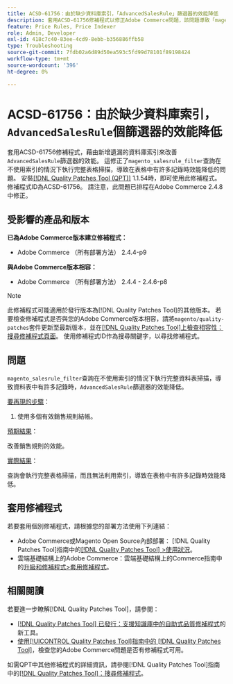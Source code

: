 ```yaml
---
title: ACSD-61756：由於缺少資料庫索引，「AdvancedSalesRule」篩選器的效能降低
description: 套用ACSD-61756修補程式以修正Adobe Commerce問題，該問題導致「magento_salesrule_filter」查詢在不使用索引的情況下執行完整表格掃描，在處理大量記錄時導致效能降低。 此修補程式會為'AdvancedSalesRule'篩選器新增遺失的資料庫索引，藉此改善效能。
feature: Price Rules, Price Indexer
role: Admin, Developer
exl-id: 418c7c40-83ee-4cd9-8ebb-b356886ffb58
type: Troubleshooting
source-git-commit: 7fdb02a6d89d50ea593c5fd99d78101f89198424
workflow-type: tm+mt
source-wordcount: '396'
ht-degree: 0%

---
```


# ACSD-61756：由於缺少資料庫索引，`AdvancedSalesRule`個篩選器的效能降低

套用ACSD-61756修補程式，藉由新增遺漏的資料庫索引來改善`AdvancedSalesRule`篩選器的效能。 這修正了`magento_salesrule_filter`查詢在不使用索引的情況下執行完整表格掃描，導致在表格中有許多記錄時效能降低的問題。 安裝[[!DNL Quality Patches Tool (QPT)]](https://experienceleague.adobe.com/en/docs/commerce-operations/tools/quality-patches-tool/quality-patches-tool-to-self-serve-quality-patches) 1.1.54時，即可使用此修補程式。 修補程式ID為ACSD-61756。 請注意，此問題已排程在Adobe Commerce 2.4.8中修正。

## 受影響的產品和版本

**已為Adobe Commerce版本建立修補程式：**

* Adobe Commerce （所有部署方法） 2.4.4-p9

**與Adobe Commerce版本相容：**

* Adobe Commerce （所有部署方法） 2.4.4 - 2.4.6-p8

>[!NOTE]
>
>此修補程式可能適用於發行版本為[!DNL Quality Patches Tool]的其他版本。 若要檢查修補程式是否與您的Adobe Commerce版本相容，請將`magento/quality-patches`套件更新至最新版本，並在[[!DNL Quality Patches Tool]上檢查相容性：搜尋修補程式頁面](https://experienceleague.adobe.com/tools/commerce-quality-patches/index.html)。 使用修補程式ID作為搜尋關鍵字，以尋找修補程式。

## 問題

`magento_salesrule_filter`查詢在不使用索引的情況下執行完整資料表掃描，導致資料表中有許多記錄時，`AdvancedSalesRule`篩選器的效能降低。

<u>要再現的步驟</u>：

1. 使用多個有效銷售規則結帳。

<u>預期結果</u>：

改善銷售規則的效能。

<u>實際結果</u>：

查詢會執行完整表格掃描，而且無法利用索引，導致在表格中有許多記錄時效能降低。

## 套用修補程式

若要套用個別修補程式，請根據您的部署方法使用下列連結：

* Adobe Commerce或Magento Open Source內部部署： [!DNL Quality Patches Tool]指南中的[[!DNL Quality Patches Tool] >使用狀況](/help/tools/quality-patches-tool/usage.md)。
* 雲端基礎結構上的Adobe Commerce：雲端基礎結構上的Commerce指南中的[升級和修補程式>套用修補程式](https://experienceleague.adobe.com/docs/commerce-cloud-service/user-guide/develop/upgrade/apply-patches.html)。

## 相關閱讀

若要進一步瞭解[!DNL Quality Patches Tool]，請參閱：

* [[!DNL Quality Patches Tool] 已發行：支援知識庫中的自助式品質修補程式](https://experienceleague.adobe.com/en/docs/commerce-operations/tools/quality-patches-tool/quality-patches-tool-to-self-serve-quality-patches)的新工具。
* [使用[!UICONTROL Quality Patches Tool]指南中的 [!DNL Quality Patches Tool]](/help/tools/quality-patches-tool/patches-available-in-qpt/check-patch-for-magento-issue-with-magento-quality-patches.md)，檢查您的Adobe Commerce問題是否有修補程式可用。

如需QPT中其他修補程式的詳細資訊，請參閱[!DNL Quality Patches Tool]指南中的[[!DNL Quality Patches Tool]：搜尋修補程式](https://experienceleague.adobe.com/tools/commerce-quality-patches/index.html)。
